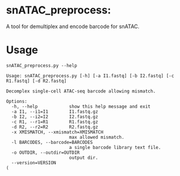 snATAC_preprocess: 
============================================================
A tool for demultiplex and encode barcode for snATAC. 

# Usage 

``` shell
snATAC_preprocess.py --help
```

``` shell
Usage: snATAC_preprocess.py [-h] [-a I1.fastq] [-b I2.fastq] [-c R1.fastq] [-d R2.fastq]

Decomplex single-cell ATAC-seq barcode allowing mismatch.

Options:
  -h, --help            show this help message and exit
  -a I1, --i1=I1        I1.fastq.gz
  -b I2, --i2=I2        I2.fastq.gz
  -c R1, --r1=R1        R1.fastq.gz
  -d R2, --r2=R2        R2.fastq.gz
  -x XMISMATCH, --xmismatch=XMISMATCH
                        max allowed mismatch.
  -l BARCODES, --barcode=BARCODES
                        a single barcode library text file.
  -o OUTDIR, --outdir=OUTDIR
                        output dir.
  --version=VERSION     
(
```

